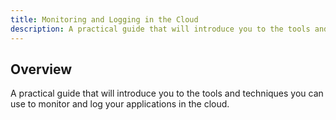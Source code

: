 ```yaml
---
title: Monitoring and Logging in the Cloud
description: A practical guide that will introduce you to the tools and techniques you can use to monitor and log your applications in the cloud.
---
```



## Overview

A practical guide that will introduce you to the tools and techniques you can use to monitor and log your applications in the cloud.